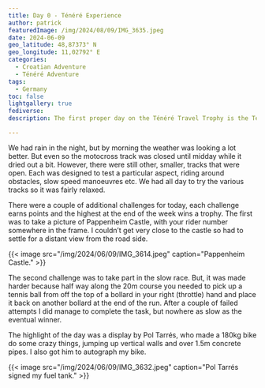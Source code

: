 ```yaml
---
title: Day 0 - Ténéré Experience
author: patrick
featuredImage: ⁨/img⁩/2024⁩/08⁩/09⁩/IMG_3635.jpeg
date: 2024-06-09
geo_latitude: 48,87373° N
geo_longitude: 11,02792° E
categories:
  - Croatian Adventure
  - Ténéré Adventure
tags:
  - Germany
toc: false
lightgallery: true
fediverse:
description: The first proper day on the Ténéré Travel Trophy is the Ténéré Experience. At a motocross track near the campsite routes of different terrain are marked out. 

---
```


We had rain in the night, but by morning the weather was looking a lot better. But even so the motocross track was closed until midday while it dried out a bit. However, there were still other, smaller, tracks that were open. Each was designed to test a particular aspect, riding around obstacles, slow speed manoeuvres etc. We had all day to try the various tracks so it was fairly relaxed. 

There were a couple of additional challenges for today, each challenge earns points and the highest at the end of the week wins a trophy. The first was to take a picture of Pappenheim Castle, with your rider number somewhere in the frame. I couldn’t get very close to the castle so had to settle for a distant view from the road side. 

{{< image src="/img/2024/06/09/IMG_3614.jpeg" caption="Pappenheim Castle." >}}

The second challenge was to take part in the slow race. But, it was made harder because half way along the 20m course you needed to pick up a tennis ball from off the top of a bollard in your right (throttle) hand and place it back on another bollard at the end of the run. After a couple of failed attempts I did manage to complete the task, but nowhere as slow as the eventual winner. 

The highlight of the day was a display by Pol Tarrés, who made a 180kg bike do some crazy things, jumping up vertical walls and over 1.5m concrete pipes. I also got him to autograph my bike.

{{< image src="/img/2024/06/09/IMG_3632.jpeg" caption="Pol Tarrés signed my fuel tank." >}}